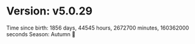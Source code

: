 # Version: v5.0.29
Time since birth: 1856 days, 44545 hours, 2672700 minutes, 160362000 seconds
Season: Autumn 🍁
